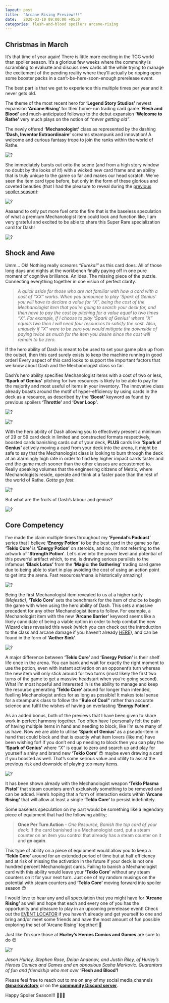 ```yaml
---
layout: post
title:  "Arcane Rising Preview!!!"
date:   2020-03-10 09:00:00 +0530
categories: flesh-and-blood spoilers arcane-rising
---
```


Christmas in March
---
It’s that time of year again! There is little more exciting in the TCG world than spoiler season. It’s a glorious few weeks where the community is scrambling to evaluate and discuss new cards all the while trying to manage the excitement of the pending reality where they’ll actually be ripping open some booster packs in a can’t-be-here-soon-enough prerelease event.

The best part is that we get to experience this multiple times per year and it never gets old.

The theme of the most recent hero for **‘Legend Story Studios’** newest expansion **‘Arcane Rising’** for their home-run trading card game **‘Flesh and Blood’** and much-anticipated followup to the debut expansion **‘Welcome to Rathe’** very much plays on the notion of *“never getting old”*.

The newly offered **‘Mechanologist’** class as represented by the dashing **‘Dash, Inventor Extraordinaire’** screams steampunk and innovation! A welcome and curious fantasy trope to join the ranks within the world of Rathe.

![?](/assets/img/preview-arc/arc_001.png)

She immediately bursts out onto the scene (and from a high story window no doubt by the looks of it!) with a wicked new card frame and an ability that is truly unique to the game so far and makes our head scratch. We’ve seen the item card type before, but only in the form of these glorious and coveted beauties (that I had the pleasure to reveal during the [previous spoiler season][previous-spoiler]):

![?](/assets/img/preview-arc/potions.png)

Aaaaand to only put more fuel onto the fire that is the baseless speculation of what a premium Mechanologist item could look and function like, I am very grateful and excited to be able to share this Super Rare specialization card for Dash!

![?](/assets/img/preview-arc/arc_009.png)

Shock and Awe
---

Umm… Ok! Nothing really screams *“Eureka!”* as this card does. All of those long days and nights at the workbench finally paying off in one pure moment of cognitive brilliance. An idea. The missing piece of the puzzle. Connecting everything together in one vision of perfect clarity.

> *A quick aside for those who are not familiar with how a card with a cost of “XX” works. When you announce to play ‘Spark of Genius’ you will have to declare a value for “X”, being the cost of the Mechanologist item that you’re going to search your deck for, and then have to pay the cost by pitching for a value equal to two times “X”. For example, if I choose to play ‘Spark of Genius’ where “X” equals two then I will need four resources to satisfy the cost. Also, uniquely if “X” were to be zero you would mitigate the downside of paying twice as much for the item you desire since the cost will remain to be zero.*

If the hero ability of Dash is meant to be used to set your game plan up from the outset, then this card surely exists to keep the machine running in good order! Every aspect of this card looks to support the important factors that we know about Dash and the Mechanologist class so far.

Dash’s hero ability specifies Mechanologist items with a cost of two or less, **‘Spark of Genius’** pitching for two resources is likely to be able to pay for the majority and most useful of items in your inventory. The innovative class already boasts around the motif of hyper-efficiency by using cards in the deck as a resource, as described by the **‘Boost’** keyword as found by previous spoilers **‘Throttle’** and **‘Over Loop’**.

![?](/assets/img/preview-arc/arc_24.png)

![?](/assets/img/preview-arc/arc_021.png)

With the hero ability of Dash allowing you to effectively present a minimum of 29 or 59 card deck in limited and constructed formats respectively, boosted cards banishing cards out of your deck, **PLUS** cards like **‘Spark of Genius’** actively moving a card from your deck into the arena, it might be safe to say that the Mechanologist class is looking to burn through the deck at an alarmingly high rate in order to find key higher impact cards faster and end the game much sooner than the other classes are accustomed to. Really speaking volumes that the engineering citizens of Metrix, where Mechanologists reside, operate and think at a faster pace than the rest of the world of Rathe. *Gotta go fast.*

![?](/assets/img/preview-arc/metrix.jpg)

But what are the fruits of Dash’s labour and genius?

![?](/assets/img/preview-arc/arc_007.png)

Core Competency
---

I’ve made the claim multiple times throughout my **‘Fyendal’s Podcast’** series that I believe **‘Energy Potion’** to be the best card in the game so far. **‘Teklo Core’** is **‘Energy Potion’** on steroids, and no, I’m not referring to the artwork of **‘Strength Potion’**. Let’s dive into the power level and potential of this powerful artifact which, to me, is drawing serious parallels to the infamous **‘Black Lotus’** from the **‘Magic: the Gathering’** trading card game due to being able to start in play avoiding the cost of using an action point to get into the arena. Fast resources/mana is historically amazing!

![?](/assets/img/preview-arc/black_lotus.jpg)

Being the first Mechanologist item revealed to us at a higher rarity *(Majestic)*, **‘Teklo Core’** sets the benchmark for the item of choice to begin the game with when using the hero ability of Dash. This sets a massive precedent for any other Mechanologist items to follow. For example, a Mechanologist item with the new **‘Arcane Barrier’** keyword seems like a likely candidate of being a viable option in order to help combat the new Wizard class revealed this week (which you can check out the introduction to the class and arcane damage if you haven’t already [HERE][mechanologist-primer]), and can be found in the form of **‘Aether Sink’**.

![?](/assets/img/preview-arc/arc_17.png)

A major difference between **‘Teklo Core’** and **‘Energy Potion’** is their shelf life once in the arena. You can bank and wait for exactly the right moment to use the potion, even with instant activation on an opponent’s turn whereas the new item will only stick around for two turns (most likely the first two turns of the game to get a massive headstart when you’re going second). What I’m most hopeful and interested in is the ability to manage and keep the resource generating **‘Teklo Core’** around for longer than intended, fuelling Mechanologist antics for as long as possible! It makes total sense for a steampunk class to follow the **“Rule of Cool"** rather than accurate science and fulfil the wishes of having an everlasting **‘Energy Potion’**.

As an added bonus, both of the previews that I have been given to share work in perfect harmony together. Too often have I personally felt the pain of having multiple items in hand and needing to block, like I’m sure many of us have. Now we are able to utilise **‘Spark of Genius’** as a pseudo-item in hand that could block and that is exactly what item lovers (like me) have been wishing for! If you don’t end up needing to block then you can play the **‘Spark of Genius’** where *“X”* is equal to zero and search up and play for yourself a shiny and brand new **‘Teklo Core’** 😍 maybe even drawing a card if you boosted as well. That’s some serious value and utility to assist the previous risk and downside of playing too many items.

![?](/assets/img/preview-arc/arc_003.png)

It has been shown already with the Mechanologist weapon **‘Teklo Plasma Pistol’** that steam counters aren’t exclusively something to be removed and can be added. Here’s hoping that a form of interaction exists within **‘Arcane Rising’** that will allow at least a single **‘Teklo Core’** to persist indefinitely.

Some baseless speculation on my part would be something like a legendary piece of equipment that had the following ability;

> **Once Per Turn Action** - *One Resource, Banish the top card of your deck:* If the card banished is a Mechanologist card, put a steam counter on an item you control that already has a steam counter on it and **go again**.

This type of ability on a piece of equipment would allow you to keep a **‘Teklo Core’** around for an extended period of time but at half efficiency and at risk of missing the activation in the future if your deck is not one hundred percent Mechanologist cards. Failing to banish a Mechanologist card with this ability would leave your **‘Teklo Core’** without any steam counters on it for your next turn. Just one of my random musings on the potential with steam counters and **‘Teklo Core’** moving forward into spoiler season 😊

I would love to hear any and all speculation that you might have for **‘Arcane Rising’** as well and hope that each and every one of you has the opportunity and pleasure to play in an upcoming prerelease event! Check out the [EVENT LOCATOR][event-locator] if you haven’t already and get yourself to one and bring and/or meet some friends and have the most amount of fun possible exploring the set of ‘Arcane Rising’ together! 😬 

Just like I’m sure those at **Hurley’s Heroes Comics and Games** are sure to do 😊

![?](/assets/img/preview-arc/friends.jpg)

*Jason Hurley, Stephen Rose, Deian Andonov, and Justin Riley, of Hurley’s Heroes Comics and Games and an obnoxious Sasha Markovic. Guarantors of fun and friendship who met over*  **‘Flesh and Blood’!**

Please feel free to reach out to me on any of my social media channels **[@markovictory][twitter]** or on the **[community Discord server][discord]**.

Happy Spoiler Season!!! 🎉🎉🎉


[previous-spoiler]: https://markovictory.com/flesh-and-blood/spoilers/welcome-to-rathe/2019/09/29/welcome-to-rathe-preview.html
[mechanologist-primer]: https://fabtcg.com/articles/master-arcane/
[event-locator]: https://fabtcg.com/locator/?format=&type=1&query=&mode=event
[twitter]: https://twitter.com/markovictory
[discord]: https://discord.gg/rcDPDcJ